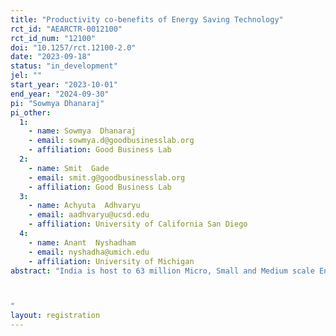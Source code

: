 ```yaml
---
title: "Productivity co-benefits of Energy Saving Technology"
rct_id: "AEARCTR-0012100"
rct_id_num: "12100"
doi: "10.1257/rct.12100-2.0"
date: "2023-09-18"
status: "in_development"
jel: ""
start_year: "2023-10-01"
end_year: "2024-09-30"
pi: "Sowmya Dhanaraj"
pi_other:
  1:
    - name: Sowmya  Dhanaraj
    - email: sowmya.d@goodbusinesslab.org
    - affiliation: Good Business Lab
  2:
    - name: Smit  Gade
    - email: smit.g@goodbusinesslab.org
    - affiliation: Good Business Lab
  3:
    - name: Achyuta  Adhvaryu
    - email: aadhvaryu@ucsd.edu
    - affiliation: University of California San Diego
  4:
    - name: Anant  Nyshadham
    - email: nyshadha@umich.edu
    - affiliation: University of Michigan
abstract: "India is host to 63 million Micro, Small and Medium scale Enterprises (MSMEs), contributing to a large share of employment, industrial output as well as high volume of emissions per unit of output. Therefore, adoption of energy efficient (EE) technologies by MSMEs is crucial in improving not only their competitiveness through cost reduction but also worker wellbeing and productivity through improvements in the work environment. Enterprise owners most often do not internalize the benefits of the latter; like productivity gains due to reduction in exposure of workers to heat, pollution etc. Lack of information, financing options, skilled technical personnel, poor management practices etc. are some of the important barriers faced by MSMEs. Our proposed work seeks to address information gaps in the adoption of EE technologies which are cost-effective as well as have productivity co-benefits through impacts on the workforce. This is vital for reducing fossil fuels energy consumption, greenhouse gas emission and co-pollutants in air and their harmful effects on the workforce.

"
layout: registration
---
```



